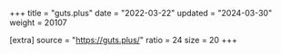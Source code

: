 +++
title = "guts.plus"
date = "2022-03-22"
updated = "2024-03-30"
weight = 20107

[extra]
source = "https://guts.plus/"
ratio = 24
size = 20
+++

